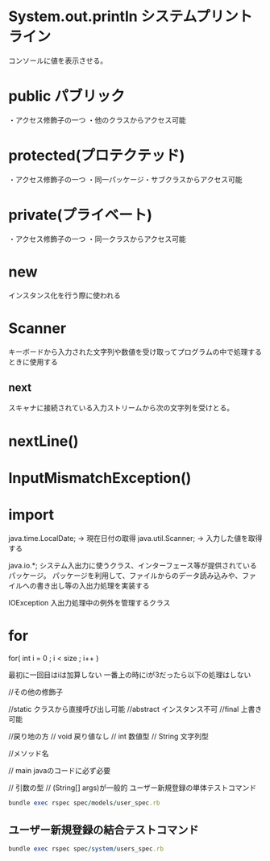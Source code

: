 # System.out.println     システムプリントライン
  コンソールに値を表示させる。

# public  パブリック
・アクセス修飾子の一つ
・他のクラスからアクセス可能

# protected(プロテクテッド)
・アクセス修飾子の一つ
・同一パッケージ・サブクラスからアクセス可能

# private(プライベート)
・アクセス修飾子の一つ
・同一クラスからアクセス可能


# new
インスタンス化を行う際に使われる

# Scanner
キーボードから入力された文字列や数値を受け取ってプログラムの中で処理するときに使用する

## next
スキャナに接続されている入力ストリームから次の文字列を受けとる。

# nextLine()

# InputMismatchException()

# import
java.time.LocalDate;   → 現在日付の取得
java.util.Scanner;     → 入力した値を取得する

java.io.*;          システム入出力に使うクラス、インターフェース等が提供されているパッケージ。
                    パッケージを利用して、ファイルからのデータ読み込みや、ファイルへの書き出し等の入出力処理を実装する


IOException           入出力処理中の例外を管理するクラス


# for

for( int i = 0 ; i < size ; i++ )

最初に一回目はiは加算しない
一番上の時にiが3だったら以下の処理はしない



//その他の修飾子

//static  クラスから直接呼び出し可能
//abstract  インスタンス不可
//final     上書き可能

//戻り地の方
// void 戻り値なし
// int   数値型
// String 文字列型

//メソッド名

// main javaのコードに必ず必要

// 引数の型
// (String[] args)が一般的
ユーザー新規登録の単体テストコマンド

```ruby
bundle exec rspec spec/models/user_spec.rb
```

## ユーザー新規登録の結合テストコマンド

```ruby
bundle exec rspec spec/system/users_spec.rb
```